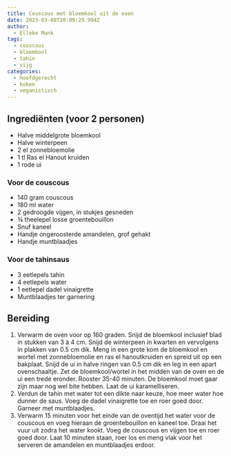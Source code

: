```yaml
---
title: Couscous met bloemkool uit de oven
date: 2023-03-08T20:09:29.994Z
author:
  - Elleke Munk
tags:
  - couscous
  - bloemkool
  - tahin
  - vijg
categories:
  - hoofdgerecht
  - koken
  - veganistisch
---
```

## Ingrediënten (voor 2 personen)
- Halve middelgrote bloemkool
- Halve winterpeen
- 2 el zonnebloemolie
- 1 tl Ras el Hanout kruiden
- 1 rode ui

### Voor de couscous
- 140 gram couscous
- 180 ml water
- 2 gedroogde vijgen, in stukjes gesneden
- ¾ theelepel losse groentebouillon
- Snuf kaneel
- Handje ongeroosterde amandelen, grof gehakt
- Handje muntblaadjes

### Voor de tahinsaus
- 3 eetlepels tahin
- 4 eetlepels water 
- 1 eetlepel dadel vinaigrette
- Muntblaadjes ter garnering

## Bereiding
1.	Verwarm de oven voor op 160 graden. Snijd de bloemkool inclusief blad in stukken van 3 à 4 cm. Snijd de winterpeen in kwarten en vervolgens in plakken van 0.5 cm dik. Meng in een grote kom de bloemkool en wortel met zonnebloemolie en ras el hanoutkruiden en spreid uit op een bakplaat. Snijd de ui in halve ringen van 0.5 cm dik en leg in een apart ovenschaaltje. Zet de bloemkool/wortel in het midden van de oven en de ui een trede eronder. Rooster 35-40 minuten. De bloemkool moet gaar zijn maar nog wel bite hebben. Laat de ui karamelliseren.
2.	Verdun de tahin met water tot een dikte naar keuze, hoe meer water hoe dunner de saus. Voeg de dadel vinaigrette toe en roer goed door. Garneer met muntblaadjes.
3.	Verwarm 15 minuten voor het einde van de oventijd het water voor de couscous en voeg hieraan de groentebouillon en kaneel toe. Draai het vuur uit zodra het water kookt. Voeg de couscous en vijgen toe en roer goed door. Laat 10 minuten staan, roer los en meng vlak voor het serveren de amandelen en muntblaadjes erdoor.

